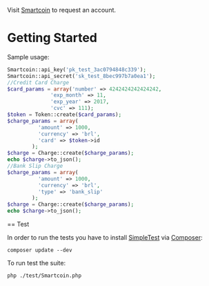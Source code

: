 Visit [Smartcoin](https://smartcoin.com.br/) to request an account.

Getting Started
===============

Sample usage:

```php
Smartcoin::api_key('pk_test_3ac0794848c339');
Smartcoin::api_secret('sk_test_8bec997b7a0ea1');
//Credit Card Charge
$card_params = array('number' => 4242424242424242,
              'exp_month' => 11,
              'exp_year' => 2017,
              'cvc' => 111);
$token = Token::create($card_params);
$charge_params = array(
          'amount' => 1000,
          'currency' => 'brl',
          'card' => $token->id
        );
$charge = Charge::create($charge_params);
echo $charge->to_json();
//Bank Slip Charge
$charge_params = array(
          'amount' => 1000,
          'currency' => 'brl',
          'type' => 'bank_slip'
        );
$charge = Charge::create($charge_params);
echo $charge->to_json();
```

== Test

In order to run the tests you have to install
[SimpleTest](https://packagist.org/packages/simpletest/simpletest) via
[Composer](https://getcomposer.org/):

```
composer update --dev
```

To run test the suite:

```
php ./test/Smartcoin.php
```
